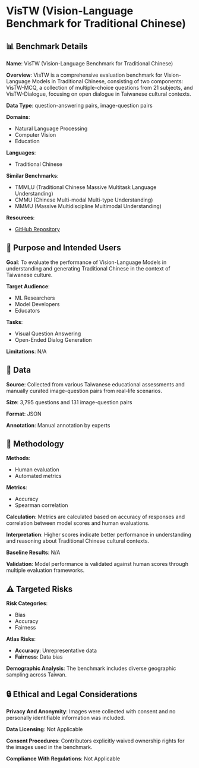 # VisTW (Vision-Language Benchmark for Traditional Chinese)

## 📊 Benchmark Details

**Name**: VisTW (Vision-Language Benchmark for Traditional Chinese)

**Overview**: VisTW is a comprehensive evaluation benchmark for Vision-Language Models in Traditional Chinese, consisting of two components: VisTW-MCQ, a collection of multiple-choice questions from 21 subjects, and VisTW-Dialogue, focusing on open dialogue in Taiwanese cultural contexts.

**Data Type**: question-answering pairs, image-question pairs

**Domains**:
- Natural Language Processing
- Computer Vision
- Education

**Languages**:
- Traditional Chinese

**Similar Benchmarks**:
- TMMLU (Traditional Chinese Massive Multitask Language Understanding)
- CMMU (Chinese Multi-modal Multi-type Understanding)
- MMMU (Massive Multidiscipline Multimodal Understanding)

**Resources**:
- [GitHub Repository](https://github.com/TMMMU-Benchmark/evaluation)

## 🎯 Purpose and Intended Users

**Goal**: To evaluate the performance of Vision-Language Models in understanding and generating Traditional Chinese in the context of Taiwanese culture.

**Target Audience**:
- ML Researchers
- Model Developers
- Educators

**Tasks**:
- Visual Question Answering
- Open-Ended Dialog Generation

**Limitations**: N/A

## 💾 Data

**Source**: Collected from various Taiwanese educational assessments and manually curated image-question pairs from real-life scenarios.

**Size**: 3,795 questions and 131 image-question pairs

**Format**: JSON

**Annotation**: Manual annotation by experts

## 🔬 Methodology

**Methods**:
- Human evaluation
- Automated metrics

**Metrics**:
- Accuracy
- Spearman correlation

**Calculation**: Metrics are calculated based on accuracy of responses and correlation between model scores and human evaluations.

**Interpretation**: Higher scores indicate better performance in understanding and reasoning about Traditional Chinese cultural contexts.

**Baseline Results**: N/A

**Validation**: Model performance is validated against human scores through multiple evaluation frameworks.

## ⚠️ Targeted Risks

**Risk Categories**:
- Bias
- Accuracy
- Fairness

**Atlas Risks**:
- **Accuracy**: Unrepresentative data
- **Fairness**: Data bias

**Demographic Analysis**: The benchmark includes diverse geographic sampling across Taiwan.

## 🔒 Ethical and Legal Considerations

**Privacy And Anonymity**: Images were collected with consent and no personally identifiable information was included.

**Data Licensing**: Not Applicable

**Consent Procedures**: Contributors explicitly waived ownership rights for the images used in the benchmark.

**Compliance With Regulations**: Not Applicable
